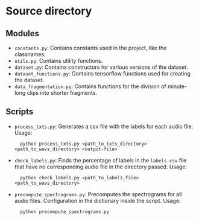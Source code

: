 # Source directory

## Modules
 - `constants.py`: Contains constants used in the project, like the classnames.
 - `utils.py`: Contains utility functions.
 - `dataset.py`: Contains constructors for various versions of the dataset.
 - `dataset_functions.py`: Contains tensorflow functions used for creating the dataset.
 - `data_fragmentation.py`: Contains functions for the division of minute-long clips into shorter fragments.
## Scripts
- `process_txts.py`: Generates a csv file with the labels for each audio file. Usage:

        python process_txts.py <path_to_txts_directory> <path_to_wavs_directory> <output-file>
 
- `check_labels.py`: Finds the percentage of labels in the `labels.csv` file that have no corresponding audio file in the directory passed. Usage:

        python check_labels.py <path_to_labels_file> <path_to_wavs_directory> 

- `precompute_spectrograms.py`: Precomputes the spectrograms for all audio files. Configuration in the dictionary inside the script. Usage:
        
        python precompute_spectrograms.py